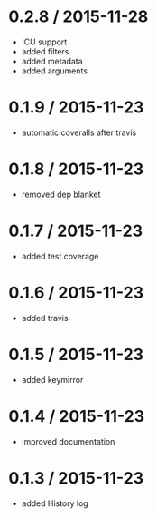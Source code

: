 0.2.8 / 2015-11-28
==================

 * ICU support
 * added filters
 * added metadata
 * added arguments


0.1.9 / 2015-11-23
==================

 * automatic coveralls after travis


0.1.8 / 2015-11-23
==================

 * removed dep blanket


0.1.7 / 2015-11-23
==================

 * added test coverage


0.1.6 / 2015-11-23
==================

 * added travis


0.1.5 / 2015-11-23
==================

 * added keymirror


0.1.4 / 2015-11-23
==================

 * improved documentation


0.1.3 / 2015-11-23
==================

 * added History log
